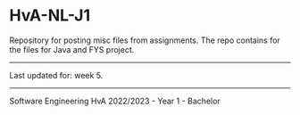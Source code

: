 # HvA-NL-J1

Repository for posting misc files from assignments. The repo contains for the files for Java and FYS project.

---

Last updated for: week 5.

---

Software Engineering HvA 2022/2023 - Year 1 - Bachelor
